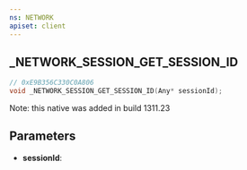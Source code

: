 ```yaml
---
ns: NETWORK
apiset: client
---
```

## _NETWORK_SESSION_GET_SESSION_ID

```c
// 0xE9B356C330C0A806
void _NETWORK_SESSION_GET_SESSION_ID(Any* sessionId);
```

Note: this native was added in build 1311.23

## Parameters
* **sessionId**: